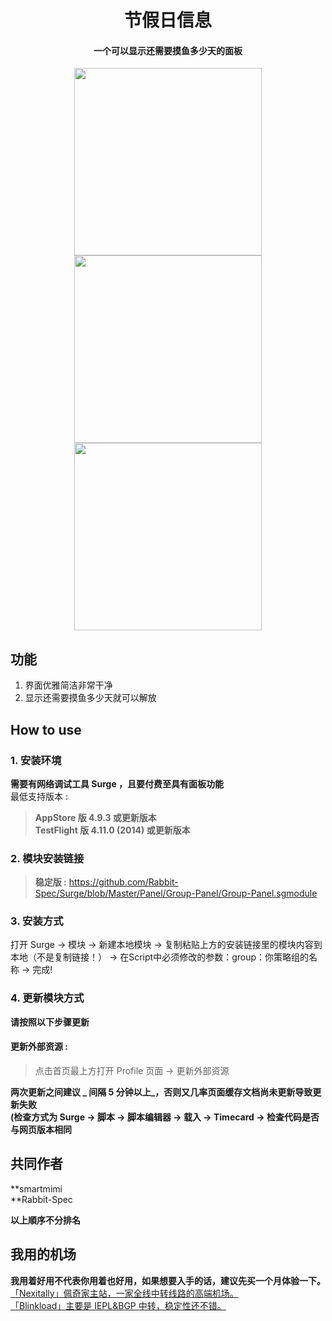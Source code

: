 <h1 align="center">节假日信息</h1>

<h4 align="center">一个可以显示还需要摸鱼多少天的面板 </h4>

<p align="center">
<img src="https://raw.githubusercontent.com/Rabbit-Spec/Surge/Master/Panel/Timecard/img/1.jpg" width="300"></img>
<img src="https://raw.githubusercontent.com/Rabbit-Spec/Surge/Master/Panel/Timecard/img/2.jpg" width="300"></img>
<img src="https://raw.githubusercontent.com/Rabbit-Spec/Surge/Master/Panel/Timecard/img/3.jpg" width="300"></img>
</p>

## 功能
1. 界面优雅简洁非常干净
2. 显示还需要摸鱼多少天就可以解放

## How to use
### 1. 安装环境
**需要有网络调试工具 Surge ，且要付费至具有面板功能**<br>
最低支持版本 :<br>
>**AppStore 版 4.9.3 或更新版本**<br>
>**TestFlight 版 4.11.0 (2014) 或更新版本**
### 2. 模块安装链接
> **稳定版 :** https://github.com/Rabbit-Spec/Surge/blob/Master/Panel/Group-Panel/Group-Panel.sgmodule<br>

### 3. 安装方式
打开 Surge -> 模块 -> 新建本地模块 -> 复制粘贴上方的安装链接里的模块内容到本地（不是复制链接！） -> 在Script中必须修改的参数：group：你策略组的名称 -> 完成!
### 4. 更新模块方式
**请按照以下步骤更新**<br>
#### 更新外部资源 : 
>点击首页最上方打开 Profile 页面 -> 更新外部资源 <br>

**两次更新之间建议 _ 间隔 5 分钟以上_，否则又几率页面缓存文档尚未更新导致更新失败<br>
(检查方式为 Surge -> 脚本 -> 脚本编辑器 -> 载入 -> Timecard -> 检查代码是否与网页版本相同**

## 共同作者
**smartmimi<br>
**Rabbit-Spec<br>

__以上順序不分排名__

## 我用的机场
**我用着好用不代表你用着也好用，如果想要入手的话，建议先买一个月体验一下。**<br>
[「Nexitally」佩奇家主站，一家全线中转线路的高端机场。](https://naixii.com/signupbyemail.aspx?MemberCode=0b532ff85dda43e595fb1ae17843ae6d20211110231626) <br>
[「Blinkload」主要是 IEPL&BGP 中转，稳定性还不错。](https://blinkload.to/aff/CLnL) <br>
